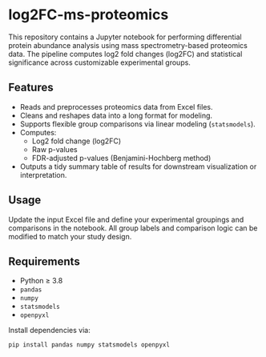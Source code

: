 # log2FC-ms-proteomics

This repository contains a Jupyter notebook for performing differential protein abundance analysis using mass spectrometry-based proteomics data. The pipeline computes log2 fold changes (log2FC) and statistical significance across customizable experimental groups.

## Features

- Reads and preprocesses proteomics data from Excel files.
- Cleans and reshapes data into a long format for modeling.
- Supports flexible group comparisons via linear modeling (`statsmodels`).
- Computes:
  - Log2 fold change (log2FC)
  - Raw p-values
  - FDR-adjusted p-values (Benjamini-Hochberg method)
- Outputs a tidy summary table of results for downstream visualization or interpretation.

## Usage

Update the input Excel file and define your experimental groupings and comparisons in the notebook. All group labels and comparison logic can be modified to match your study design.

## Requirements

- Python ≥ 3.8
- `pandas`
- `numpy`
- `statsmodels`
- `openpyxl`

Install dependencies via:

```bash
pip install pandas numpy statsmodels openpyxl
